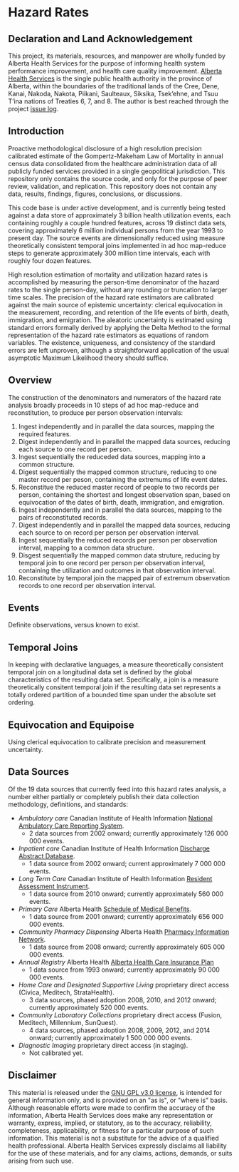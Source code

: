 Hazard Rates
============

Declaration and Land Acknowledgement
------------------------------------

This project, its materials, resources, and manpower are wholly funded by Alberta Health Services for the purpose of informing health system performance improvement, and health care quality improvement. [Alberta Health Services](https://www.albertahealthservices.ca/) is the single public health authority in the province of Alberta, within the boundaries of the traditional lands of the Cree, Dene, Kanai, Nakoda, Nakota, Piikani, Saulteaux, Siksika, Tsek’ehne, and Tsuu T’ina nations of Treaties 6, 7, and 8. The author is best reached through the project [issue log](https://github.com/gompertzmakeham/hazardrates/issues).

Introduction
------------

Proactive methodological disclosure of a high resolution precision calibrated estimate of the Gompertz-Makeham Law of Mortality in annual census data consolidated from the healthcare administration data of all publicly funded services provided in a single geopolitical jurisdiction. This repository only contains the source code, and only for the purpose of peer review, validation, and replication. This repository does not contain any data, results, findings, figures, conclusions, or discussions.

This code base is under active development, and is currently being tested against a data store of approximately 3 billion health utilization events, each containing roughly a couple hundred features, across 19 distinct data sets, covering approximately 6 million individual persons from the year 1993 to present day. The source events are dimensionally reduced using measure theoretically consistent temporal joins implemented in ad hoc map-reduce steps to generate approximately 300 million time intervals, each with roughly four dozen features.

High resolution estimation of mortality and utilization hazard rates is accomplished by measuring the person-time denominator of the hazard rates to the single person-day, without any rounding or truncation to larger time scales. The precision of the hazard rate estimators are calibrated against the main source of epistemic uncertainty: clerical equivocation in the measurement, recording, and retention of the life events of birth, death, immigration, and emigration. The aleatoric uncertainty is estimated using standard errors formally derived by applying the Delta Method to the formal representation of the hazard rate estimators as equations of random variables. The existence, uniqueness, and consistency of the standard errors are left unproven, although a straightforward application of the usual asymptotic Maximum Likelihood theory should suffice.

Overview
--------

The construction of the denominators and numerators of the hazard rate analysis broadly proceeds in 10 steps of ad hoc map-reduce and reconstitution, to produce per person observation intervals:

1. Ingest independently and in parallel the data sources, mapping the required features.
2. Digest independently and in parallel the mapped data sources, reducing each source to one record per person.
3. Ingest sequentially the reduceded data sources, mapping into a common structure.
4. Digest sequentially the mapped common structure, reducing to one master record per peson, containing the extremums of life event dates.
5. Reconstitue the reduced master record of people to two records per person, containing the shortest and longest observation span, based on equivocation of the dates of birth, death, immigration, and emigration.
6. Ingest independently and in parallel the data sources, mapping to the pairs of reconstituted records.
7. Digest independently and in parallel the mapped data sources, reducing each source to on record per person per observation interval.
8. Ingest sequentially the reduced records per person per observation interval, mapping to a common data structure.
9. Disgest sequentially the mapped common data struture, reducing by temporal join to one record per person per observation interval, containing the utilization and outcomes in that observation interval.
10. Reconstitute by temporal join the mapped pair of extremum observation records to one record per observation interval.

Events
------

Definite observations, versus known to exist.

Temporal Joins
--------------

In keeping with declarative languages, a measure theoretically consistent temporal join on a longitudinal data set is defined by the global characteristics of the resulting data set. Specifically, a join is a measure theoretically consitent temporal join if the resulting data set represents a totally ordered partition of a bounded time span under the absolute set ordering.

Equivocation and Equipoise
--------------------------

Using clerical equivocation to calibrate precision and measurement uncertainty.

Data Sources
------------

Of the 19 data sources that currently feed into this hazard rates analysis, a number either partially or completely publish their data collection methodology, definitions, and standards:

- *Ambulatory care* Canadian Institute of Health Information [National Ambulatory Care Reporting System](https://www.cihi.ca/en/national-ambulatory-care-reporting-system-metadata).
  - 2 data sources from 2002 onward; currently approximately 126 000 000 events.
- *Inpatient care* Canadian Institute of Health Information [Discharge Abstract Database](https://www.cihi.ca/en/discharge-abstract-database-metadata).
  - 1 data source from 2002 onward; current approximately 7 000 000 events.
- *Long Term Care* Canadian Institute of Health Information [Resident Assessment Instrument](https://www.cihi.ca/en/residential-care).
  - 1 data source from 2010 onward; currently approximately 560 000 events.
- *Primary Care* Alberta Health [Schedule of Medical Benefits](https://www.alberta.ca/fees-health-professionals.aspx).
  - 1 data source from 2001 onward; currently approximately 656 000 000 events.
- *Community Pharmacy Dispensing* Alberta Health [Pharmacy Information Network](http://www.albertanetcare.ca/learningcentre/Pharmaceutical-Information-Network.htm).
  - 1 data source from 2008 onward; currently approximately 605 000 000 events.
- *Annual Registry* Alberta Health [Alberta Health Care Insurance Plan](https://www.alberta.ca/ahcip.aspx)
  - 1 data source from 1993 onward; currently approximately 90 000 000 events.
- *Home Care and Designated Supportive Living* proprietary direct access (Civica, Meditech, StrataHealth).
  - 3 data sources, phased adoption 2008, 2010, and 2012 onward; currently approximately 520 000 events.
- *Community Laboratory Collections* proprietary direct access (Fusion, Meditech, Millennium, SunQuest).
  - 4 data sources, phased adoption 2008, 2009, 2012, and 2014 onward; currently approximately 1 500 000 000 events.
- *Diagnostic Imaging* proprietary direct access (in staging).
  - Not calibrated yet.
  
Disclaimer
----------

This material is released under the [GNU GPL v3.0 license](https://github.com/gompertzmakeham/hazardrates/blob/master/LICENSE), is intended for general information only, and is provided on an "as is", or "where is" basis. Although reasonable efforts were made to confirm the accuracy of the information, Alberta Health Services does make any representation or warranty, express, implied, or statutory, as to the accuracy, reliability, completeness, applicability, or fitness for a particular purpose of such information. This material is not a substitute for the advice of a qualified health professional. Alberta Health Services expressly disclaims all liability for the use of these materials, and for any claims, actions, demands, or suits arising from such use.
